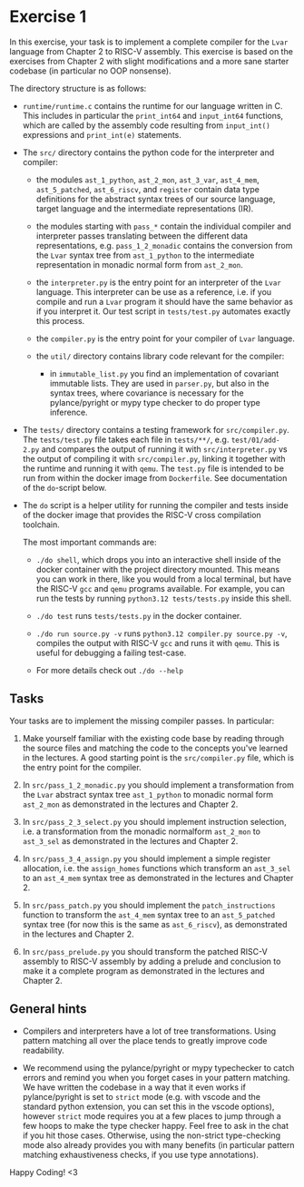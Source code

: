 # Exercise 1

In this exercise, your task is to implement a complete compiler for
the `Lvar` language from Chapter 2 to RISC-V assembly. This exercise
is based on the exercises from Chapter 2 with slight modifications and
a more sane starter codebase (in particular no OOP nonsense).

The directory structure is as follows:

-   `runtime/runtime.c` contains the runtime for our language written in C.
    This includes in particular the `print_int64` and `input_int64`
    functions, which are called by the assembly code resulting from
    `input_int()` expressions and `print_int(e)` statements.
    
-   The `src/` directory contains the python code for the interpreter
    and compiler:
  
    -   the modules `ast_1_python`, `ast_2_mon`, `ast_3_var`,
        `ast_4_mem`, `ast_5_patched`, `ast_6_riscv`, and `register` contain data type
        definitions for the abstract syntax trees of our source
        language, target language and the intermediate representations (IR).

    -   the modules starting with `pass_*` contain the individual
        compiler and interpreter passes translating between the
        different data representations, e.g. `pass_1_2_monadic` contains
        the conversion from the `Lvar` syntax tree from `ast_1_python`
        to the intermediate representation in monadic normal form from
        `ast_2_mon`.

    -   the `interpreter.py` is the entry point for an interpreter of
        the `Lvar` language.  This interpreter can be use as a
        reference, i.e. if you compile and run a `Lvar` program it
        should have the same behavior as if you interpret it. Our test
        script in `tests/test.py` automates exactly this process.

    -   the `compiler.py` is the entry point for your compiler of
        `Lvar` language.

    -   the `util/` directory contains library code relevant for the
        compiler:

        -   in `immutable_list.py` you find an implementation of
            covariant immutable lists. They are used in
            `parser.py`, but also in the syntax trees, where
            covariance is necessary for the pylance/pyright or mypy type
            checker to do proper type inference.

-   The `tests/` directory contains a testing framework for
    `src/compiler.py`. The `tests/test.py` file takes each file in
    `tests/**/`, e.g. `test/01/add-2.py` and compares the output of running
    it with `src/interpreter.py` vs the output of compiling it with
    `src/compiler.py`, linking it together with the runtime and
    running it with `qemu`.
    The `test.py` file is intended to be run from within the
    docker image from `Dockerfile`. See documentation of the `do`-script below.

-   The `do` script is a helper utility for running the compiler and
    tests inside of the docker image that provides the RISC-V cross
    compilation toolchain.
    
    The most important commands are:

    - `./do shell`, which drops you into an interactive shell inside
      of the docker container with the project directory mounted.
      This means you can work in there, like you would from a local terminal,
      but have the RISC-V `gcc` and `qemu` programs available.
      For example, you can run the tests by running `python3.12
      tests/tests.py` inside this shell.

    - `./do test` runs `tests/tests.py` in the docker container.

    - `./do run source.py -v` runs `python3.12 compiler.py source.py -v`,
      compiles the output with RISC-V `gcc` and runs it with `qemu`.
      This is useful for debugging a failing test-case.
      
    - For more details check out `./do --help`

## Tasks

Your tasks are to implement the missing compiler passes. In particular:

1.  Make yourself familiar with the existing code base by reading
    through the source files and matching the code to the concepts
    you've learned in the lectures. A good starting point is the
    `src/compiler.py` file, which is the entry point for the compiler.

2.  In `src/pass_1_2_monadic.py` you should implement a transformation
    from the `Lvar` abstract syntax tree `ast_1_python` to monadic
    normal form `ast_2_mon` as demonstrated in the lectures and
    Chapter 2.

3.  In `src/pass_2_3_select.py` you should implement instruction
    selection, i.e. a transformation from the monadic normalform
    `ast_2_mon` to `ast_3_sel` as demonstrated in the lectures and
    Chapter 2.

4.  In `src/pass_3_4_assign.py` you should implement a simple
    register allocation, i.e. the `assign_homes` functions which
    transform an `ast_3_sel` to an `ast_4_mem` syntax tree as
    demonstrated in the lectures and Chapter 2.

5.  In `src/pass_patch.py` you should implement the
    `patch_instructions` function to transform the `ast_4_mem` syntax
    tree to an `ast_5_patched` syntax tree (for now this is the same as `ast_6_riscv`),
    as demonstrated in the lectures and Chapter 2.

6.  In `src/pass_prelude.py` you should transform the patched RISC-V
    assembly to RISC-V assembly by adding a prelude and conclusion to
    make it a complete program as demonstrated in the lectures and Chapter 2.

## General hints

- Compilers and interpreters have a lot of tree transformations.
  Using pattern matching all over the place tends to greatly improve
  code readability.

- We recommend using the pylance/pyright or mypy typechecker to catch errors
  and remind you when you forget cases in your pattern matching.
  We have written the codebase in a way that it even works if
  pylance/pyright is set to `strict` mode (e.g. with vscode and the
  standard python extension, you can set this in the vscode options),
  however `strict` mode requires you at a few places to jump through a
  few hoops to make the type checker happy. Feel free to ask in the chat
  if you hit those cases. Otherwise, using the non-strict type-checking
  mode also already provides you with many benefits (in particular
  pattern matching exhaustiveness checks, if you use type
  annotations).

Happy Coding! <3
